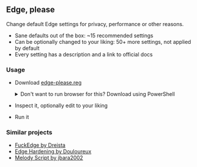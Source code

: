 ## Edge, please

Change default Edge settings for privacy, performance or other reasons.

- Sane defaults out of the box: ~15 recommended settings
- Can be optionally changed to your liking: 50+ more settings, not applied by default
- Every setting has a description and a link to official docs


### Usage

- Download [edge-please.reg](https://github.com/shvchk/edge-please/raw/main/edge-please.reg)

  <details><summary>Don't want to run browser for this? Download using PowerShell</summary><br>

  `Win + X` → Windows PowerShell:
  ```pwsh
  irm https://github.com/shvchk/edge-please/raw/main/edge-please.reg -OutFile ~/Downloads/edge-please.reg
  ```
  </details>

- Inspect it, optionally edit to your liking

- Run it


### Similar projects

- [FuckEdge by Dreista](https://github.com/Dreista/FuckEdge)
- [Edge Hardening by Douloureux](https://github.com/Douloureux/MS-Edge-Hardening)
- [Melody Script by jbara2002](https://github.com/jbara2002/melody_windows/blob/master/MelodyScript.Settings/Browser%20Configuration/Edge/Microsoft%20Edge%20Tweaks.reg)

